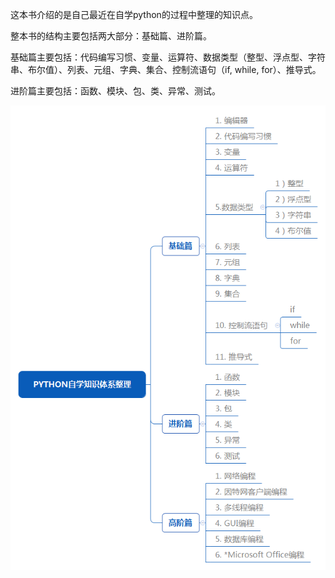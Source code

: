 这本书介绍的是自己最近在自学python的过程中整理的知识点。



整本书的结构主要包括两大部分：基础篇、进阶篇。



基础篇主要包括：代码编写习惯、变量、运算符、数据类型（整型、浮点型、字符串、布尔值）、列表、元组、字典、集合、控制流语句（if, while, for）、推导式。



进阶篇主要包括：函数、模块、包、类、异常、测试。

![](/assets/Python自学知识体系整理.png)


